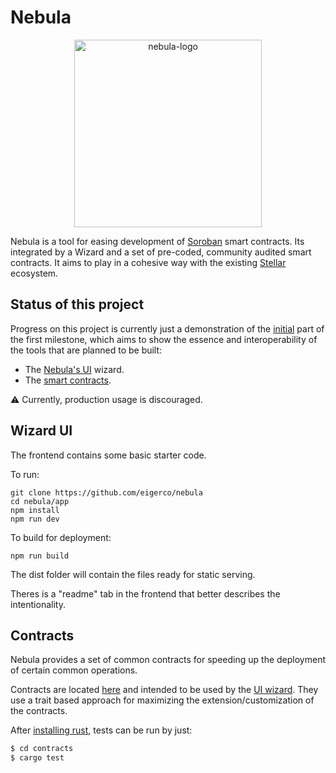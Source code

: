 # Nebula

<p align="center">
<img src="" alt="nebula-logo" width="300"/>
</p>

Nebula is a tool for easing development of [Soroban](https://soroban.stellar.org/docs) smart contracts. Its integrated by a Wizard and a set of pre-coded, community audited smart contracts. 
It aims to play in a cohesive way with the existing [Stellar](https://stellar.org/) ecosystem.

## Status of this project

Progress on this project is currently just a demonstration of the [initial](https://github.com/eigerco/nebula/milestone/1) part of the first milestone, which aims to show the essence and 
interoperability of the tools that are planned to be built:

* The [Nebula's UI](#-wizard-ui) wizard.
* The [smart contracts](#-contracts).

⚠️ Currently, production usage is discouraged.

## Wizard UI
The frontend contains some basic starter code.

To run:
```
git clone https://github.com/eigerco/nebula
cd nebula/app
npm install
npm run dev
```

To build for deployment: 
```
npm run build
```
The dist folder will contain the files ready for static serving.

Theres is a "readme" tab in the frontend that better describes the intentionality.

## Contracts

Nebula provides a set of common contracts for speeding up the deployment of certain common operations. 

Contracts are located [here](contracts/) and intended to be used by the [UI wizard](#wizard-ui). They use a trait based 
approach for maximizing the extension/customization of the contracts.

After [installing rust](https://www.rust-lang.org/tools/install), tests can be run by just:

```bash
$ cd contracts
$ cargo test
```
